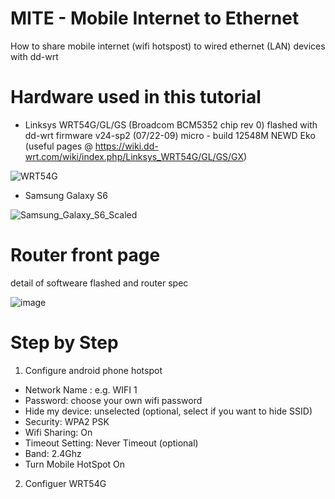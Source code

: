 # MITE - Mobile Internet to Ethernet
How to share mobile internet (wifi hotspost) to wired ethernet (LAN) devices with dd-wrt

# Hardware used in this tutorial
- Linksys WRT54G/GL/GS (Broadcom BCM5352 chip rev 0) flashed with dd-wrt firmware v24-sp2 (07/22-09) micro - build 12548M NEWD Eko
(useful pages @ https://wiki.dd-wrt.com/wiki/index.php/Linksys_WRT54G/GL/GS/GX)

![WRT54G](https://user-images.githubusercontent.com/67799618/91707965-8351cb00-eb78-11ea-9bcf-6762f3a32230.png)
- Samsung Galaxy S6

![Samsung_Galaxy_S6_Scaled](https://user-images.githubusercontent.com/67799618/91667284-4dbacc80-eafb-11ea-92c1-f597a17c8265.png)

# Router front page
detail of softweare flashed and router spec

![image](https://user-images.githubusercontent.com/67799618/91665740-c87dea80-eaef-11ea-96f2-606682c35c73.png)

# Step by Step
1. Configure android phone hotspot 
  - Network Name : e.g. WIFI 1
  - Password: choose your own wifi password
  - Hide my device: unselected (optional, select if you want to hide SSID)
  - Security: WPA2 PSK
  - Wifi Sharing: On
  - Timeout Setting: Never Timeout (optional)
  - Band: 2.4Ghz
  - Turn Mobile HotSpot On
  
 2. Configuer WRT54G
  
